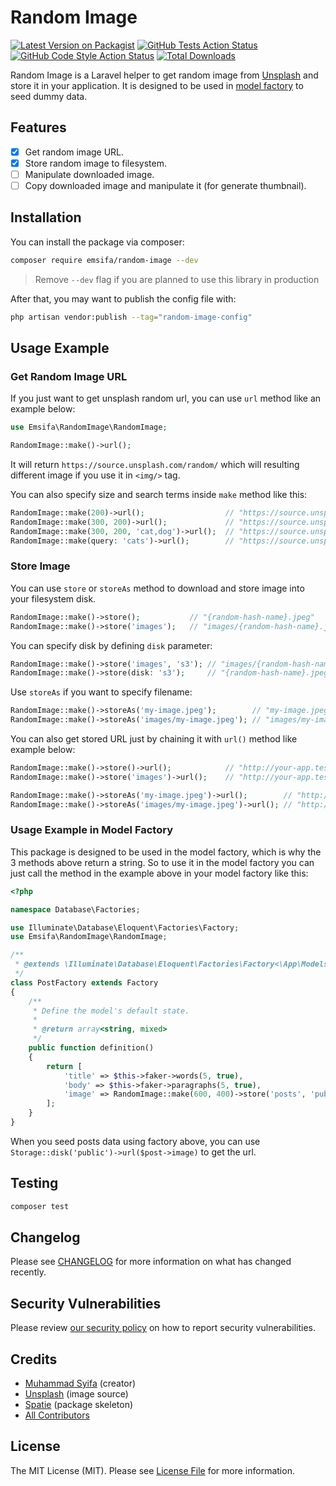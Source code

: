# Random Image

[![Latest Version on Packagist](https://img.shields.io/packagist/v/emsifa/random-image.svg?style=flat-square)](https://packagist.org/packages/emsifa/random-image)
[![GitHub Tests Action Status](https://img.shields.io/github/workflow/status/emsifa/random-image/run-tests?label=tests)](https://github.com/emsifa/random-image/actions?query=workflow%3Arun-tests+branch%3Amain)
[![GitHub Code Style Action Status](https://img.shields.io/github/workflow/status/emsifa/random-image/Fix%20PHP%20code%20style%20issues?label=code%20style)](https://github.com/emsifa/random-image/actions?query=workflow%3A"Fix+PHP+code+style+issues"+branch%3Amain)
[![Total Downloads](https://img.shields.io/packagist/dt/emsifa/random-image.svg?style=flat-square)](https://packagist.org/packages/emsifa/random-image)

Random Image is a Laravel helper to get random image from [Unsplash](https://www.unsplash.com) and store it in your application. It is designed to be used in [model factory](https://laravel.com/docs/9.x/eloquent-factories) to seed dummy data.

## Features

* [x] Get random image URL.
* [x] Store random image to filesystem.
* [ ] Manipulate downloaded image.
* [ ] Copy downloaded image and manipulate it (for generate thumbnail).

## Installation

You can install the package via composer:

```bash
composer require emsifa/random-image --dev
```

> Remove `--dev` flag if you are planned to use this library in production

After that, you may want to publish the config file with:

```bash
php artisan vendor:publish --tag="random-image-config"
```

## Usage Example

### Get Random Image URL

If you just want to get unsplash random url, you can use `url` method like an example below:

```php
use Emsifa\RandomImage\RandomImage;

RandomImage::make()->url();
```

It will return `https://source.unsplash.com/random/` which will resulting different image if you use it in `<img/>` tag.

You can also specify size and search terms inside `make` method like this:

```php
RandomImage::make(200)->url();                  // "https://source.unsplash.com/random/200x200/"
RandomImage::make(300, 200)->url();             // "https://source.unsplash.com/random/300x200/"
RandomImage::make(300, 200, 'cat,dog')->url();  // "https://source.unsplash.com/random/300x200/?cat,dog"
RandomImage::make(query: 'cats')->url();        // "https://source.unsplash.com/random/?cats"
```

### Store Image

You can use `store` or `storeAs` method to download and store image into your filesystem disk.

```php
RandomImage::make()->store();           // "{random-hash-name}.jpeg"
RandomImage::make()->store('images');   // "images/{random-hash-name}.jpeg"
```

You can specify disk by defining `disk` parameter:

```php
RandomImage::make()->store('images', 's3'); // "images/{random-hash-name}.jpeg"
RandomImage::make()->store(disk: 's3');     // "{random-hash-name}.jpeg"
```

Use `storeAs` if you want to specify filename:

```php
RandomImage::make()->storeAs('my-image.jpeg');        // "my-image.jpeg"
RandomImage::make()->storeAs('images/my-image.jpeg'); // "images/my-image.jpeg"
```

You can also get stored URL just by chaining it with `url()` method like example below:

```php
RandomImage::make()->store()->url();            // "http://your-app.test/storage/{random-hash-name}.jpeg"
RandomImage::make()->store('images')->url();    // "http://your-app.test/storage/images/{random-hash-name}.jpeg"

RandomImage::make()->storeAs('my-image.jpeg')->url();        // "http://your-app.test/storage/my-image.jpeg"
RandomImage::make()->storeAs('images/my-image.jpeg')->url(); // "http://your-app.test/storage/images/my-image.jpeg"
```

### Usage Example in Model Factory

This package is designed to be used in the model factory, which is why the 3 methods above return a string. So to use it in the model factory you can just call the method in the example above in your model factory like this:

```php
<?php

namespace Database\Factories;

use Illuminate\Database\Eloquent\Factories\Factory;
use Emsifa\RandomImage\RandomImage;

/**
 * @extends \Illuminate\Database\Eloquent\Factories\Factory<\App\Models\Post>
 */
class PostFactory extends Factory
{
    /**
     * Define the model's default state.
     *
     * @return array<string, mixed>
     */
    public function definition()
    {
        return [
            'title' => $this->faker->words(5, true),
            'body' => $this->faker->paragraphs(5, true),
            'image' => RandomImage::make(600, 400)->store('posts', 'public'),
        ];
    }
}
```

When you seed posts data using factory above, you can use `Storage::disk('public')->url($post->image)` to get the url. 

## Testing

```bash
composer test
```

## Changelog

Please see [CHANGELOG](CHANGELOG.md) for more information on what has changed recently.

## Security Vulnerabilities

Please review [our security policy](../../security/policy) on how to report security vulnerabilities.

## Credits

- [Muhammad Syifa](https://github.com/emsifa) (creator)
- [Unsplash](https://unsplash.com/) (image source)
- [Spatie](https://github.com/spatie/package-skeleton-laravel) (package skeleton)
- [All Contributors](../../contributors)

## License

The MIT License (MIT). Please see [License File](LICENSE.md) for more information.
